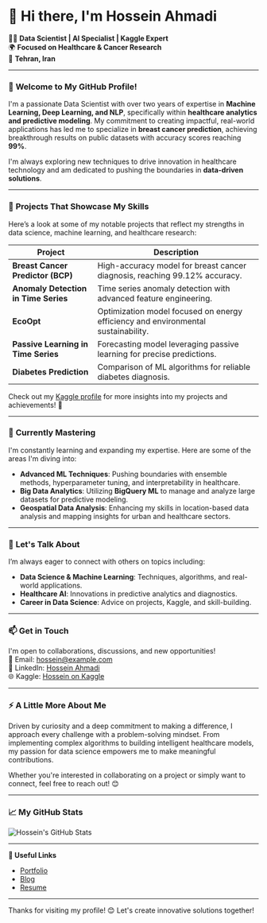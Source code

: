 # 👋 Hi there, I'm Hossein Ahmadi

👨‍💻 **Data Scientist | AI Specialist | Kaggle Expert**  
🌍 **Focused on Healthcare & Cancer Research**  
📍 **Tehran, Iran**

---

### 🚀 **Welcome to My GitHub Profile!**

I'm a passionate Data Scientist with over two years of expertise in **Machine Learning, Deep Learning, and NLP**, specifically within **healthcare analytics and predictive modeling**. My commitment to creating impactful, real-world applications has led me to specialize in **breast cancer prediction**, achieving breakthrough results on public datasets with accuracy scores reaching **99%**.

I'm always exploring new techniques to drive innovation in healthcare technology and am dedicated to pushing the boundaries in **data-driven solutions**.

---

### 🔭 **Projects That Showcase My Skills**

Here’s a look at some of my notable projects that reflect my strengths in data science, machine learning, and healthcare research:

| Project | Description |
| ------- | ----------- |
| **Breast Cancer Predictor (BCP)** | High-accuracy model for breast cancer diagnosis, reaching 99.12% accuracy. |
| **Anomaly Detection in Time Series** | Time series anomaly detection with advanced feature engineering. |
| **EcoOpt** | Optimization model focused on energy efficiency and environmental sustainability. |
| **Passive Learning in Time Series** | Forecasting model leveraging passive learning for precise predictions. |
| **Diabetes Prediction** | Comparison of ML algorithms for reliable diabetes diagnosis. |

Check out my [Kaggle profile](https://www.kaggle.com/ahmadihossein) for more insights into my projects and achievements! 🌟

---

### 🌱 **Currently Mastering**

I'm constantly learning and expanding my expertise. Here are some of the areas I'm diving into:

- **Advanced ML Techniques**: Pushing boundaries with ensemble methods, hyperparameter tuning, and interpretability in healthcare.
- **Big Data Analytics**: Utilizing **BigQuery ML** to manage and analyze large datasets for predictive modeling.
- **Geospatial Data Analysis**: Enhancing my skills in location-based data analysis and mapping insights for urban and healthcare sectors.

---

### 💬 **Let's Talk About**

I’m always eager to connect with others on topics including:

- **Data Science & Machine Learning**: Techniques, algorithms, and real-world applications.
- **Healthcare AI**: Innovations in predictive analytics and diagnostics.
- **Career in Data Science**: Advice on projects, Kaggle, and skill-building.

---

### 📫 **Get in Touch**

I'm open to collaborations, discussions, and new opportunities!  
📧 Email: hossein@example.com  
💼 LinkedIn: [Hossein Ahmadi](https://linkedin.com/in/hosseinahmadi)  
🌐 Kaggle: [Hossein on Kaggle](https://www.kaggle.com/ahmadihossein)

---

### ⚡ **A Little More About Me**

Driven by curiosity and a deep commitment to making a difference, I approach every challenge with a problem-solving mindset. From implementing complex algorithms to building intelligent healthcare models, my passion for data science empowers me to make meaningful contributions.

Whether you're interested in collaborating on a project or simply want to connect, feel free to reach out! 😊

---

### 📈 **My GitHub Stats**

![Hossein's GitHub Stats](https://github-readme-stats.vercel.app/api?username=ResearcherAhmadi&show_icons=true&theme=radical)

---

**🔗 Useful Links**  
- [Portfolio](#)  
- [Blog](#)  
- [Resume](#)  

---

Thanks for visiting my profile! 😊 Let's create innovative solutions together!
